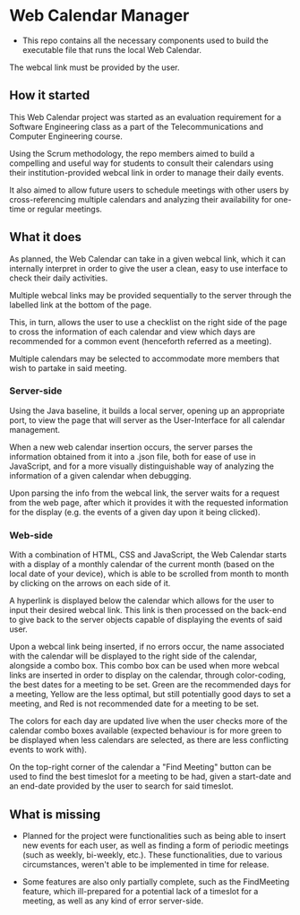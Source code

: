 # Web Calendar Manager

- This repo contains all the necessary components used to build the executable file that runs the local Web Calendar.

The webcal link must be provided by the user.



## How it started

This Web Calendar project was started as an evaluation requirement for a Software Engineering class as a part of the Telecommunications and Computer Engineering course.

Using the Scrum methodology, the repo members aimed to build a compelling and useful way for students to consult their calendars using their institution-provided webcal link in order to manage their daily events.

It also aimed to allow future users to schedule meetings with other users by cross-referencing multiple calendars and analyzing their availability for one-time or regular meetings.



## What it does

As planned, the Web Calendar can take in a given webcal link, which it can internally interpret in order to give the user a clean, easy to use interface to check their daily activities.

Multiple webcal links may be provided sequentially to the server through the labelled link at the bottom of the page.

This, in turn, allows the user to use a checklist on the right side of the page to cross the information of each calendar and view which days are recommended for a common event (henceforth referred as a meeting).

Multiple calendars may be selected to accommodate more members that wish to partake in said meeting.



### Server-side

Using the Java baseline, it builds a local server, opening up an appropriate port, to view the page that will server as the User-Interface for all calendar management.

When a new web calendar insertion occurs, the server parses the information obtained from it into a .json file, both for ease of use in JavaScript, and for a more visually distinguishable way of analyzing the information of a given calendar when debugging.

Upon parsing the info from the webcal link, the server waits for a request from the web page, after which it provides it with the requested information for the display (e.g. the events of a given day upon it being clicked). 



### Web-side

With a combination of HTML, CSS and JavaScript, the Web Calendar starts with a display of a monthly calendar of the current month (based on the local date of your device), which is able to be scrolled from month to month by clicking on the arrows on each side of it.

A hyperlink is displayed below the calendar which allows for the user to input their desired webcal link. This link is then processed on the back-end to give back to the server objects capable of displaying the events of said user. 

Upon a webcal link being inserted, if no errors occur, the name associated with the calendar will be displayed to the right side of the calendar, alongside a combo box. This combo box can be used when more webcal links are inserted in order to display on the calendar, through color-coding, the best dates for a meeting to be set. Green are the recommended days for a meeting, Yellow are the less optimal, but still potentially good days to set a meeting, and Red is not recommended date for a meeting to be set.

The colors for each day are updated live when the user checks more of the calendar combo boxes available (expected behaviour is for more green to be displayed when less calendars are selected, as there are less conflicting events to work with).

On the top-right corner of the calendar a "Find Meeting" button can be used to find the best timeslot for a meeting to be had, given a start-date and an end-date provided by the user to search for said timeslot.



## What is missing

- Planned for the project were functionalities such as being able to insert new events for each user, as well as finding a form of periodic meetings (such as weekly, bi-weekly, etc.). These functionalities, due to various circumstances, weren't able to be implemented in time for release.

- Some features are also only partially complete, such as the FindMeeting feature, which ill-prepared for a potential lack of a timeslot for a meeting, as well as any kind of error server-side. 


